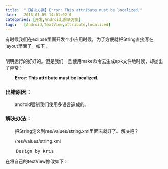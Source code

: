 ```yaml
---
title:	"【解决方案】Error: This attribute must be localized."
date:	2013-01-09 14:01:02.0
categories:	[开发,Android,解决方案]
tags:	[Android,TextView,attribute,localized]
---
```


有时候我们在eclipse里面开发个小应用时候，为了方便就把String直接写在layout里面了。如下：
<pre lang="xml"></pre>
明明运行的好好的。但是我们一旦使用make命令去生成apk文件地时候，却抛出了异常：
<p style="padding-left: 30px;"><strong>Error: This attribute must be localized.</strong></p>

<h3>出错原因：</h3>
<p style="padding-left: 30px;">android强制我们使用多语言造成的。</p>
<p style="padding-left: 30px;"><!--more--></p>

<h3>解决办法：</h3>
<p style="padding-left: 30px;">把String定义到res/values/string.xml里面去就好了。解决吧？</p>
<p style="padding-left: 30px;">/res/values/string.xml</p>

<pre lang="xml">
    Design by Kris</pre>
在将自己的textView修改如下：
<pre lang="xml"></pre>
